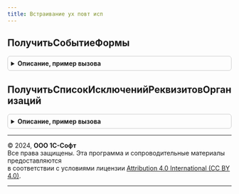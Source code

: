 ```yaml
---
title: Встраивание ух повт исп
---
```



## ПолучитьСобытиеФормы
<details style="margin: 1em 0; padding: 0.5em; border: 1px solid #ccc; border-radius: 6px;">

<summary style="font-weight: bold; cursor: pointer;">Описание, пример вызова</summary>

```bsl

Функция ПолучитьСобытиеФормы(ИмяФормы, ИмяСобытия) Экспорт
```

Пример вызова
```bsl
Результат = ВстраиваниеУХПовтИсп.ПолучитьСобытиеФормы(ИмяФормы, ИмяСобытия) 
```
</details>

## ПолучитьСписокИсключенийРеквизитовОрганизаций
<details style="margin: 1em 0; padding: 0.5em; border: 1px solid #ccc; border-radius: 6px;">

<summary style="font-weight: bold; cursor: pointer;">Описание, пример вызова</summary>

```bsl

Функция ПолучитьСписокИсключенийРеквизитовОрганизаций() Экспорт
```

Пример вызова
```bsl
Результат = ВстраиваниеУХПовтИсп.ПолучитьСписокИсключенийРеквизитовОрганизаций() 
```
</details>

---

© 2024, **ООО 1С-Софт**  
Все права защищены. Эта программа и сопроводительные материалы предоставляются  
в соответствии с условиями лицензии [Attribution 4.0 International (CC BY 4.0)](https://creativecommons.org/licenses/by/4.0/legalcode).

---
